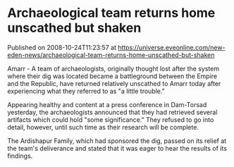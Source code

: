 # Archaeological team returns home unscathed but shaken
Published on 2008-10-24T11:23:57 at https://universe.eveonline.com/new-eden-news/archaeological-team-returns-home-unscathed-but-shaken

Amarr - A team of archaeologists, originally thought lost after the system where their dig was located became a battleground between the Empire and the Republic, have returned relatively unscathed to Amarr today after experiencing what they referred to as "a little trouble."

Appearing healthy and content at a press conference in Dam-Torsad yesterday, the archaeologists announced that they had retrieved several artifacts which could hold "some significance." They refused to go into detail, however, until such time as their research will be complete.

The Ardishapur Family, which had sponsored the dig, passed on its relief at the team's deliverance and stated that it was eager to hear the results of its findings.
